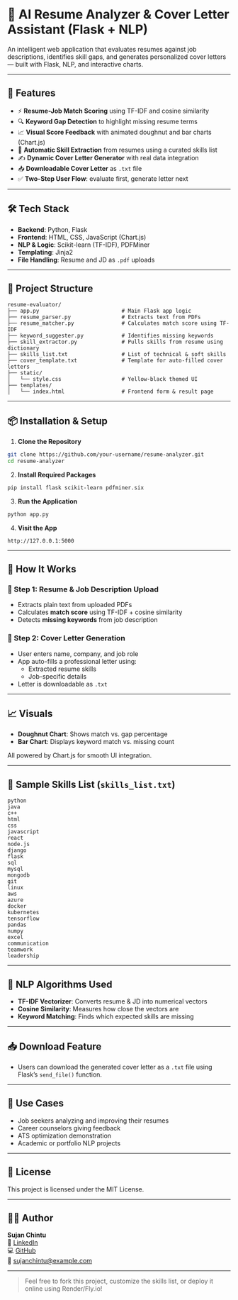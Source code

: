 # 🧠 AI Resume Analyzer & Cover Letter Assistant (Flask + NLP)

An intelligent web application that evaluates resumes against job descriptions, identifies skill gaps, and generates personalized cover letters — built with Flask, NLP, and interactive charts.

---

## 🚀 Features

- ⚡ **Resume-Job Match Scoring** using TF-IDF and cosine similarity  
- 🔍 **Keyword Gap Detection** to highlight missing resume terms  
- 📈 **Visual Score Feedback** with animated doughnut and bar charts (Chart.js)  
- 🧠 **Automatic Skill Extraction** from resumes using a curated skills list  
- ✍️ **Dynamic Cover Letter Generator** with real data integration  
- 📥 **Downloadable Cover Letter** as `.txt` file  
- ✅ **Two-Step User Flow**: evaluate first, generate letter next  

---

## 🛠️ Tech Stack

- **Backend**: Python, Flask  
- **Frontend**: HTML, CSS, JavaScript (Chart.js)  
- **NLP & Logic**: Scikit-learn (TF-IDF), PDFMiner  
- **Templating**: Jinja2  
- **File Handling**: Resume and JD as `.pdf` uploads  

---

## 📂 Project Structure

```
resume-evaluator/
├── app.py                          # Main Flask app logic
├── resume_parser.py                # Extracts text from PDFs
├── resume_matcher.py               # Calculates match score using TF-IDF
├── keyword_suggester.py            # Identifies missing keywords
├── skill_extractor.py              # Pulls skills from resume using dictionary
├── skills_list.txt                 # List of technical & soft skills
├── cover_template.txt              # Template for auto-filled cover letters
├── static/
│   └── style.css                   # Yellow-black themed UI
├── templates/
│   └── index.html                  # Frontend form & result page
```

---

## 📦 Installation & Setup

1. **Clone the Repository**

```bash
git clone https://github.com/your-username/resume-analyzer.git
cd resume-analyzer
```

2. **Install Required Packages**

```bash
pip install flask scikit-learn pdfminer.six
```

3. **Run the Application**

```bash
python app.py
```

4. **Visit the App**

```
http://127.0.0.1:5000
```

---

## 🧠 How It Works

### 🔹 Step 1: Resume & Job Description Upload
- Extracts plain text from uploaded PDFs  
- Calculates **match score** using TF-IDF + cosine similarity  
- Detects **missing keywords** from job description  

### 🔹 Step 2: Cover Letter Generation
- User enters name, company, and job role  
- App auto-fills a professional letter using:
  - Extracted resume skills  
  - Job-specific details  
- Letter is downloadable as `.txt`  

---

## 📈 Visuals

- **Doughnut Chart**: Shows match vs. gap percentage  
- **Bar Chart**: Displays keyword match vs. missing count  

All powered by Chart.js for smooth UI integration.

---

## 🧪 Sample Skills List (`skills_list.txt`)

```
python
java
c++
html
css
javascript
react
node.js
django
flask
sql
mysql
mongodb
git
linux
aws
azure
docker
kubernetes
tensorflow
pandas
numpy
excel
communication
teamwork
leadership
```

---

## 🧠 NLP Algorithms Used

- **TF-IDF Vectorizer**: Converts resume & JD into numerical vectors  
- **Cosine Similarity**: Measures how close the vectors are  
- **Keyword Matching**: Finds which expected skills are missing  

---

## 📥 Download Feature

- Users can download the generated cover letter as a `.txt` file using Flask’s `send_file()` function.

---

## 💼 Use Cases

- Job seekers analyzing and improving their resumes  
- Career counselors giving feedback  
- ATS optimization demonstration  
- Academic or portfolio NLP projects  

---

## 📄 License

This project is licensed under the MIT License.

---

## 🙋‍♂️ Author

**Sujan Chintu**  
💼 [LinkedIn](https://linkedin.com/in/your-profile)  
💻 [GitHub](https://github.com/your-username)  
📧 sujanchintu@example.com

---

> Feel free to fork this project, customize the skills list, or deploy it online using Render/Fly.io!
